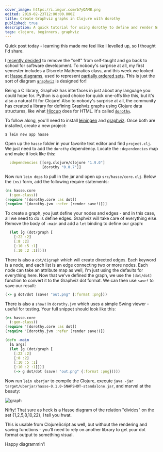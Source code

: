 ```yaml
---
cover_image: https://i.imgur.com/b7yQAMB.png
edited: 2019-02-23T12:00:00.000Z
title: Create Graphviz graphs in Clojure with dorothy
published: true
description: A quick tutorial for using dorothy to define and render Graphviz graphs
tags: clojure, beginners, graphviz
---
```

Quick post today - learning this made me feel like I levelled up, so I thought I'd share.

I [recently decided](https://dev.to/deciduously/back-to-school-57fd) to remove the "self" from self-taught and go back to school for software development.  To nobody's surprise at all, my first semester includes a Discrete Mathematics class, and this week we looked at [Hasse diagrams](https://en.wikipedia.org/wiki/Hasse_diagram), used to represent [partially ordered sets](https://en.wikipedia.org/wiki/Partially_ordered_set).  This is just the sort of diagram [`graphviz`](https://graphviz.org/) is designed for!

Being a C library, Graphviz has interfaces in just about any language you could hope for.  Python is a good choice for quick one-offs like this, but it's also a natural fit for Clojure!  Also to nobody's surprise at all, the community has created a library for defining Graphviz graphs using Clojure data structures, like what [Hiccup](https://github.com/weavejester/hiccup) does for HTML.  It's called [`dorothy`](https://github.com/daveray/dorothy).

To follow along, you'll need to install [leiningen](https://leiningen.org/) and [graphviz](https://graphviz.org/download/).  Once both are installed, create a new project:

```
$ lein new app hasse
```

Open up the `hasse` folder in your favorite text editor and find `project.clj`.  We just need to add the `dorothy` dependency.  Locate the `:dependencies` map and make it look like this:

```clojure
  :dependencies [[org.clojure/clojure "1.9.0"]
                 [dorothy "0.0.7"]]
```

Now run `lein deps` to pull in the jar and open up `src/hasse/core.clj`.  Below the `(ns)` form, add the following require statements:

```clojure
(ns hasse.core
  (:gen-class))
(require '[dorothy.core :as dot])
(require '[dorothy.jvm :refer (render save!)])]
```

To create a graph, you just define your nodes and edges - and in this case, all we need to do is define edges.  Graphviz will take care of everything else.  Remove the body of `-main` and add a `let` binding to define our graph:

```clojure
  (let [g (dot/graph [
    [:22 :2]
    [:8 :2]
    [:10 :5 :1]
    [:10 :2 :1]])])
```

There is also a `dot/digraph` which will create directed edges.  Each keyword is a node, and each list is an edge connecting two or more nodes.  Each node can take an attribute map as well, I'm just using the defaults for everything here.  Now that we've defined the graph, we use the `(dot/dot)` function to convert it to the Graphviz dot format.  We can then use `save!` to save our result:

```clojure
(-> g dot/dot (save! "out.png" {:format :png}))
```

There is also a `show!` in `dorothy.jvm` which uses a simple Swing viewer - useful for testing.  Your full snippet should look like this:

```clojure
(ns hasse.core
  (:gen-class))
(require '[dorothy.core :as dot])
(require '[dorothy.jvm :refer (render save!)])

(defn -main
  [& args]
  (let [g (dot/graph [
    [:22 :2]
    [:8 :2]
    [:10 :5 :1]
    [:10 :2 :1]])]
    (-> g dot/dot (save! "out.png" {:format :png}))))
```

Now run `lein uberjar` to compile the Clojure, execute `java -jar target/uberjar/hasse-0.1.0-SNAPSHOT-standalone.jar`, and marvel at the beauty:

![graph](https://i.imgur.com/b7yQAMB.png)

Nifty!  That sure as heck is a Hasse diagram of the relation "divides" on the set {1,2,5,8,10,22}, I tell you hwat.

This is usable from ClojureScript as well, but without the rendering and saving functions - you'll need to rely on another library to get your dot format output to something visual.

Happy diagrammin'!

